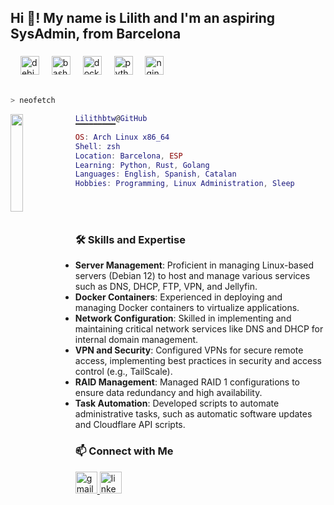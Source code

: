 <h2 align="left">Hi 👋! My name is Lilith and I'm an aspiring SysAdmin, from Barcelona</h2>

###

<div align="left">
  <img width="12" />
  <img src="https://cdn.jsdelivr.net/gh/devicons/devicon/icons/debian/debian-plain.svg" height="30" alt="debian logo"  />
  <img width="12" />
  <img src="https://cdn.jsdelivr.net/gh/devicons/devicon/icons/bash/bash-original.svg" height="30" alt="bash logo"  />
  <img width="12" />
  <img src="https://cdn.jsdelivr.net/gh/devicons/devicon/icons/docker/docker-original.svg" height="30" alt="docker logo"  />
  <img width="12" />
  <img src="https://cdn.jsdelivr.net/gh/devicons/devicon/icons/python/python-original.svg" height="30" alt="python logo"  />
  <img width="12" />
  <img src="https://cdn.jsdelivr.net/gh/devicons/devicon/icons/nginx/nginx-original.svg" height="30" alt="nginx logo"  />
  <img width="12" />
</div>
<br>

```zsh
> neofetch
```

<a href="#"><img align="left" src="https://i.kym-cdn.com/photos/images/original/002/600/182/eb3" width="20%"/> 


```lua
Lilithbtw@GitHub
▔▔▔▔▔▔▔▔▔
OS: Arch Linux x86_64
Shell: zsh
Location: Barcelona, ESP
Learning: Python, Rust, Golang
Languages: English, Spanish, Catalan
Hobbies: Programming, Linux Administration, Sleep
```

<br><br>



### 🛠️ Skills and Expertise

- **Server Management**: Proficient in managing Linux-based servers (Debian 12) to host and manage various services such as DNS, DHCP, FTP, VPN, and Jellyfin.
- **Docker Containers**: Experienced in deploying and managing Docker containers to virtualize applications.
- **Network Configuration**: Skilled in implementing and maintaining critical network services like DNS and DHCP for internal domain management.
- **VPN and Security**: Configured VPNs for secure remote access, implementing best practices in security and access control (e.g., TailScale).
- **RAID Management**: Managed RAID 1 configurations to ensure data redundancy and high availability.
- **Task Automation**: Developed scripts to automate administrative tasks, such as automatic software updates and Cloudflare API scripts.

### 📫 Connect with Me

<div align="left">
  <a href="mailto:lili.macias@proton.me" target="_blank">
    <img src="https://img.shields.io/static/v1?message=Gmail&logo=gmail&label=&color=D14836&logoColor=white&labelColor=&style=for-the-badge" height="35" alt="gmail logo"  />
  </a>
  <a href="https://www.linkedin.com/in/lilith-macías-pérez-025277323" target="_blank">
    <img src="https://img.shields.io/static/v1?message=LinkedIn&logo=linkedin&label=&color=0077B5&logoColor=white&labelColor=&style=for-the-badge" height="35" alt="linkedin logo"  />
  </a>    
</div>
